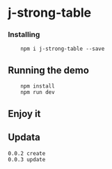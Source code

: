 # j-strong-table



### Installing

```
    npm i j-strong-table --save
```


## Running the demo

```
    npm install
    npm run dev
```

## Enjoy it


## Updata
```
0.0.2 create
0.0.3 update
```
